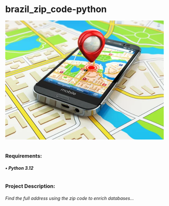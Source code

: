 # brazil_zip_code-python

![alt text](cep.jpg)
#
### Requirements:
##### • Python 3.12
#
### Project Description:
###### Find the full address using the zip code to enrich databases...
